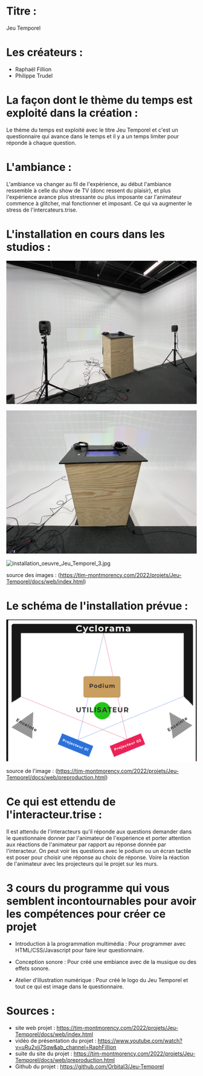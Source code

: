 # Titre :

Jeu Temporel

# Les créateurs :

- Raphaël Fillion
- Philippe Trudel

# La façon dont le thème du temps est exploité dans la création :

Le thème du temps est exploité avec le titre Jeu Temporel et c'est un questionnaire qui avance dans le temps et il y a un temps limiter pour réponde à chaque question.

# L'ambiance :

L'ambiance va changer au fil de l'expérience, au début l'ambiance ressemble à celle du show de TV (donc ressent du plaisir), et plus l'expérience avance plus stressante ou plus imposante car l'animateur commence à glitcher, mal fonctionner et imposant. Ce qui va augmenter le stress de l'intercateurs.trise.

# L'installation en cours dans les studios :

![installation_oeuvre_Jeu_Temporel_1.jpeg](medias_Jeu_Temporel/installation_oeuvre_Jeu_Temporel_1.jpeg)

![installation_oeuvre_Jeu_Temporel_2.jpeg](medias_Jeu_Temporel/installation_oeuvre_Jeu_Temporel_2.jpeg)

![installation_oeuvre_Jeu_Temporel_3.jpg](medias_Jeu_Temporel/installation_oeuvre_Jeu_Temporel_3.jpg)

source des images : (https://tim-montmorency.com/2022/projets/Jeu-Temporel/docs/web/index.html)

# Le schéma de l'installation prévue :

![shema_installation_oeuvre_Jeu_Temporel.PNG](medias_Jeu_Temporel/shema_installation_oeuvre_Jeu_Temporel.PNG)

source de l'image : (https://tim-montmorency.com/2022/projets/Jeu-Temporel/docs/web/preproduction.html)

# Ce qui est ettendu de l'interacteur.trise :

Il est attendu de l'interacteurs qu'il réponde aux questions demander dans le questionnaire donner par l'animateur de l'expérience et porter attention aux réactions de l'animateur par rapport au réponse donnée par l'interacteur. On peut voir les questions avec le podium ou un écran tactile est poser pour choisir une réponse au choix de réponse. Voire la réaction de l'animateur avec les projecteurs qui le projet sur les murs.

# 3 cours du programme qui vous semblent incontournables pour avoir les compétences pour créer ce projet

- Introduction à la programmation multimédia :
Pour programmer avec HTML/CSS/Javascript pour faire leur questionnaire.

- Conception sonore :
Pour créé une embiance avec de la musique ou des effets sonore.

- Atelier d’illustration numérique :
Pour créé le logo du Jeu Temporel et tout ce qui est image dans le questionnaire.

# Sources :

- site web projet : https://tim-montmorency.com/2022/projets/Jeu-Temporel/docs/web/index.html
- vidéo de présentation du projet : https://www.youtube.com/watch?v=uRu2vjj7Sqw&ab_channel=RaphFillion
- suite du site du projet : https://tim-montmorency.com/2022/projets/Jeu-Temporel/docs/web/preproduction.html
- Github du projet : https://github.com/Orbital3/Jeu-Temporel
